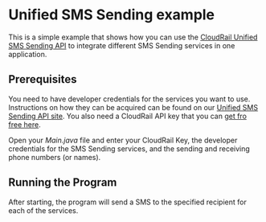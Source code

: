 # Unified SMS Sending example
This is a simple example that shows how you can use the [CloudRail Unified SMS Sending API](https://cloudrail.com/integrations/interfaces/SMS;platformId=Java) to integrate different SMS Sending services in one application.

## Prerequisites

You need to have developer credentials for the services you want to use. Instructions on how they can be acquired can be found on our [Unified SMS Sending API site](https://cloudrail.com/integrations/interfaces/SMS;platformId=Java). You also need a CloudRail API key that you can [get fro free here](https://cloudrail.com/signup).

Open your *Main.java* file and enter your CloudRail Key, the developer credentials for the SMS Sending services, and the sending and receiving phone numbers (or names).

## Running the Program

After starting, the program will send a SMS to the specified recipient for each of the services.